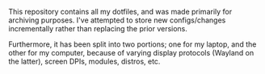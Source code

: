 This repository contains all my dotfiles, and was made primarily for archiving purposes. I've attempted to store new configs/changes incrementally rather than replacing the prior versions.

Furthermore, it has been split into two portions; one for my laptop, and the other for my computer, because of varying display protocols (Wayland on the latter), screen DPIs, modules, distros, etc.